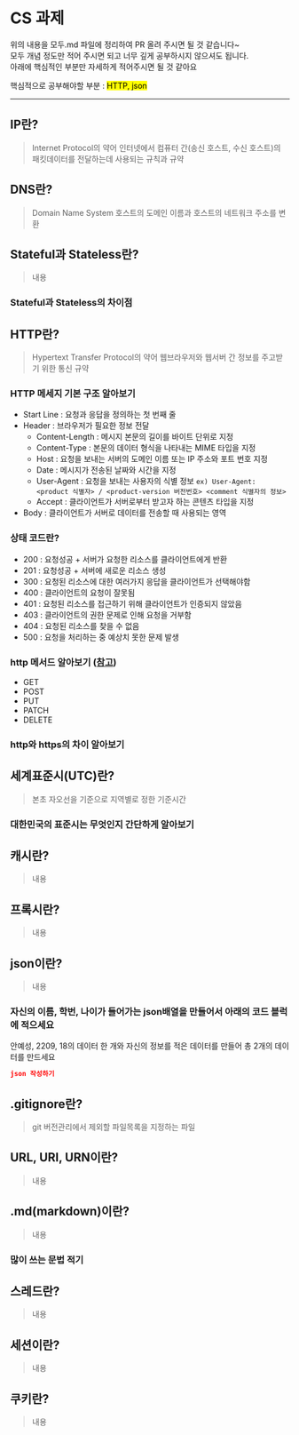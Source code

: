 # CS 과제

위의 내용을 모두.md 파일에 정리하여 PR 올려 주시면 될 것 같습니다~<br>
모두 개념 정도만 적어 주시면 되고 너무 깊게 공부하시지 않으셔도 됩니다.<br>
아래에 핵심적인 부분만 자세하게 적어주시면 될 것 같아요<br>

핵심적으로 공부해야할 부분 : <mark>HTTP, json<mark><br>

- - -

## IP란?
> Internet Protocol의 약어
> 인터넷에서 컴퓨터 간(송신 호스트, 수신 호스트)의 패킷데이터를 전달하는데 사용되는 규칙과 규약

## DNS란?
> Domain Name System
> 호스트의 도메인 이름과 호스트의 네트워크 주소를 변환

## Stateful과 Stateless란?
> 내용
### Stateful과 Stateless의 차이점

## HTTP란?
> Hypertext Transfer Protocol의 약어
> 웹브라우저와 웹서버 간 정보를 주고받기 위한 통신 규약
### HTTP 메세지 기본 구조 알아보기
- Start Line : 요청과 응답을 정의하는 첫 번째 줄
- Header : 브라우저가 필요한 정보 전달
  - Content-Length : 메시지 본문의 길이를 바이트 단위로 지정
  - Content-Type : 본문의 데이터 형식을 나타내는 MIME 타입을 지정
  - Host : 요청을 보내는 서버의 도메인 이름 또는 IP 주소와 포트 번호 지정
  - Date : 메시지가 전송된 날짜와 시간을 지정
  - User-Agent : 요청을 보내는 사용자의 식별 정보 `ex) User-Agent: <product 식별자> / <product-version 버전번호> <comment 식별자의 정보>`
  - Accept : 클라이언트가 서버로부터 받고자 하는 콘텐츠 타입을 지정
- Body : 클라이언트가 서버로 데이터를 전송할 때 사용되는 영역
### 상태 코드란?
- 200 : 요청성공 + 서버가 요청한 리소스를 클라이언트에게 반환
- 201 : 요청성공 + 서버에 새로운 리소스 생성
- 300 : 요청된 리소스에 대한 여러가지 응답을 클라이언트가 선택해야함
- 400 : 클라이언트의 요청이 잘못됨
- 401 : 요청된 리소스를 접근하기 위해 클라이언트가 인증되지 않았음
- 403 : 클라이언트의 권한 문제로 인해 요청을 거부함
- 404 : 요청된 리소스를 찾을 수 없음
- 500 : 요청을 처리하는 중 예상치 못한 문제 발생
### http 메서드 알아보기 ([참고](https://inpa.tistory.com/entry/WEB-%F0%9F%8C%90-HTTP-%EB%A9%94%EC%84%9C%EB%93%9C-%EC%A2%85%EB%A5%98-%ED%86%B5%EC%8B%A0-%EA%B3%BC%EC%A0%95-%F0%9F%92%AF-%EC%B4%9D%EC%A0%95%EB%A6%AC))
- GET
- POST
- PUT
- PATCH
- DELETE
### http와 https의 차이 알아보기

## 세계표준시(UTC)란?
> 본초 자오선을 기준으로 지역별로 정한 기준시간
### 대한민국의 표준시는 무엇인지 **간단**하게 알아보기

## 캐시란?
> 내용

## 프록시란?
> 내용

## json이란?
> 내용
### 자신의 이름, 학번, 나이가 들어가는 json배열을 만들어서 아래의 코드 블럭에 적으세요
안예성, 2209, 18의 데이터 한 개와 자신의 정보를 적은 데이터를 만들어 총 2개의 데이터를 만드세요
```json
json 작성하기
```

## .gitignore란?
> git 버전관리에서 제외할 파일목록을 지정하는 파일

## URL, URI, URN이란?
> 내용

## .md(markdown)이란?
> 내용
### 많이 쓰는 문법 적기

## 스레드란?
> 내용

## 세션이란?
> 내용

## 쿠키란?
> 내용
